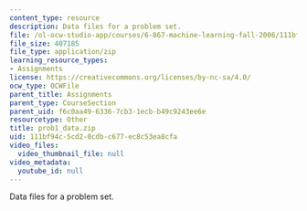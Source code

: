 ```yaml
---
content_type: resource
description: Data files for a problem set.
file: /ol-ocw-studio-app/courses/6-867-machine-learning-fall-2006/111bf94c5cd20cdbc677ec8c53ea8cfa_prob1_data.zip
file_size: 407185
file_type: application/zip
learning_resource_types:
- Assignments
license: https://creativecommons.org/licenses/by-nc-sa/4.0/
ocw_type: OCWFile
parent_title: Assignments
parent_type: CourseSection
parent_uid: f6c0aa49-6336-7cb3-1ecb-b49c9243ee6e
resourcetype: Other
title: prob1_data.zip
uid: 111bf94c-5cd2-0cdb-c677-ec8c53ea8cfa
video_files:
  video_thumbnail_file: null
video_metadata:
  youtube_id: null
---
```

Data files for a problem set.